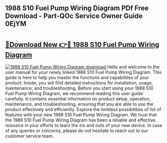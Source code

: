 ## 1988 S10 Fuel Pump Wiring Diagram PDf Free Download - Part-QOc Service Owner Guide 0EjYM

# <h2><a href="http://dfrj8a.blite.top/?on=1988+S10+Fuel+Pump+Wiring+Diagram">🔗Download New 👉🔴 1988 S10 Fuel Pump Wiring Diagram</a></h2>

[![1988 S10 Fuel Pump Wiring Diagram download](https://i.imgur.com/lujVjoI.png)](http://dfrj8a.blite.top/?on=1988+S10+Fuel+Pump+Wiring+Diagram)
Hello and welcome to the user manual for your newly linked 1988 S10 Fuel Pump Wiring Diagram. This guide is here to help you master the functions and capabilities of your product. Inside, you will find detailed instructions for installation, usage, maintenance, and troubleshooting. Before you start using your 1988 S10 Fuel Pump Wiring Diagram, we recommend reading this user guide carefully. It contains essential information on product setup, operation, maintenance, and troubleshooting, ensuring that you are able to use the product effectively and efficiently. Explore the limitless possibilities of list of features with your new 1988 S10 Fuel Pump Wiring Diagram. We trust that the 1988 S10 Fuel Pump Wiring Diagram has been a reliable and effective resource in your efforts to learn the ins and outs of your new device. In case of any queries or concerns, please do not hesitate to reach out to our customer service team.
